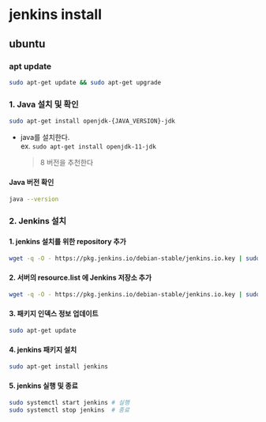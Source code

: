 # jenkins install
## ubuntu
### apt update
```sh
sudo apt-get update && sudo apt-get upgrade
```
### 1. Java 설치 및 확인
```sh
sudo apt-get install openjdk-{JAVA_VERSION}-jdk
```
- java를 설치한다.  
  ex. `sudo apt-get install openjdk-11-jdk`
  > 8 버전을 추천한다

#### Java 버전 확인
```sh
java --version
```

### 2. Jenkins 설치 
#### 1. jenkins 설치를 위한 repository 추가
```sh
wget -q -O - https://pkg.jenkins.io/debian-stable/jenkins.io.key | sudo apt-key add -
```

#### 2. 서버의 resource.list 에 Jenkins 저장소 추가 
```sh
wget -q -O - https://pkg.jenkins.io/debian-stable/jenkins.io.key | sudo apt-key add -
```

#### 3. 패키지 인덱스 정보 업데이트
```sh
sudo apt-get update
```

#### 4. jenkins 패키지 설치
```sh
sudo apt-get install jenkins
```

#### 5. jenkins 실행 및 종료
```sh
sudo systemctl start jenkins # 실행
sudo systemctl stop jenkins  # 종료
```